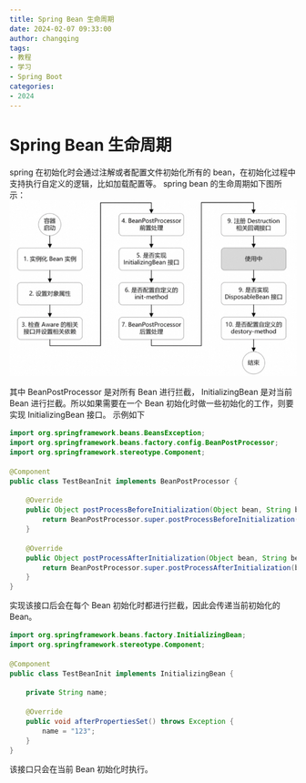 ```yaml
---
title: Spring Bean 生命周期
date: 2024-02-07 09:33:00
author: changqing
tags: 
- 教程
- 学习
- Spring Boot
categories:
- 2024
---
```


# Spring Bean 生命周期
spring 在初始化时会通过注解或者配置文件初始化所有的 bean，在初始化过程中支持执行自定义的逻辑，比如加载配置等。
spring bean 的生命周期如下图所示：
![Spring Bean 生命周期](/imgs/2024/0207_spring-bean-life.png)

其中 BeanPostProcessor 是对所有 Bean 进行拦截， InitializingBean 是对当前 Bean 进行拦截。所以如果需要在一个 Bean 初始化时做一些初始化的工作，则要实现 InitializingBean 接口。
示例如下
``` java
import org.springframework.beans.BeansException;
import org.springframework.beans.factory.config.BeanPostProcessor;
import org.springframework.stereotype.Component;

@Component
public class TestBeanInit implements BeanPostProcessor {

    @Override
    public Object postProcessBeforeInitialization(Object bean, String beanName) throws BeansException {
        return BeanPostProcessor.super.postProcessBeforeInitialization(bean, beanName);
    }

    @Override
    public Object postProcessAfterInitialization(Object bean, String beanName) throws BeansException {
        return BeanPostProcessor.super.postProcessAfterInitialization(bean, beanName);
    }
}
```
实现该接口后会在每个 Bean 初始化时都进行拦截，因此会传递当前初始化的 Bean。

```java
import org.springframework.beans.factory.InitializingBean;
import org.springframework.stereotype.Component;

@Component
public class TestBeanInit implements InitializingBean {

    private String name;

    @Override
    public void afterPropertiesSet() throws Exception {
        name = "123";
    }
}
```
该接口只会在当前 Bean 初始化时执行。